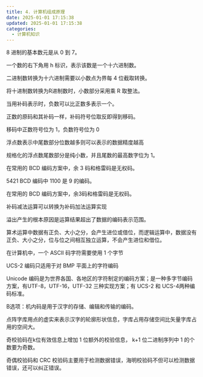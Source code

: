 ```yaml
---
title: 4. 计算机组成原理
date: 2025-01-01 17:15:38
updated: 2025-01-01 17:15:38
categories:
  - 计算机知识
---
```


8 进制的基本数元是从 0 到 7。

一个数的右下角用 h 标识，表示该数是一个十六进制数。

二进制数转换为十六进制需要以小数点为界每 4 位截取转换。

将十进制数转换为R进制数时，小数部分采用乘 R 取整法。

当用补码表示时，负数可以比正数多表示一个。<!-- more -->

正数的原码和其补码一样，补码符号位取反即得到移码。

移码中正数符号位为 1，负数符号位为 0

浮点数表示中尾数部分位数越多则可以表示的数据精度越高

规格化的浮点数尾数部分是纯小数，并且尾数的最高数字位为 1。

在常用的 BCD 编码方案中，余 3 码和格雷码是无权码。

5421 BCD 编码中 1100 是 9 的编码。

在常用的 BCD 编码方案中，余3码和格雷码是无权码。

补码减法运算可以转换为补码加法运算实现

溢出产生的根本原因是运算结果超出了数据的编码表示范围。

算术运算中数据有正负、大小之分，会产生进位或借位，而逻辑运算中，数据没有正负、大小之分，位与位之间相互独立运算，不会产生进位和借位。

在计算机中，一个 ASCII 码字符需要使用 1 个字节

UCS-2 编码只适用于对 BMP 平面上的字符编码

Unicode 编码是为世界各国、各地区的字符制定的编码方案；是一种多字节编码方案，有UTF-8，UTF-16，UTF-32 三种实现方案；有 UCS-2 和 UCS-4两种编码标准。

B选项：机内码是用于汉字的存储、编辑和传输的编码。

点阵字库用点的虚实来表示汉字的轮廓形状信息，字库占用存储空间比矢量字库占用的空间大。

奇校验码在k位有效信息上增加 1 位额外的校验信息， k+1 位二进制序列中 1 的个数要为奇数。

奇偶校验码和 CRC 校验码主要用于检测数据错误，海明校验码不但可以检测数据错误，还可以纠正错误。
